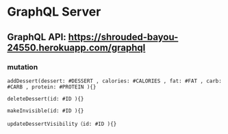 # GraphQL Server

## GraphQL API: https://shrouded-bayou-24550.herokuapp.com/graphql

### mutation
```
addDessert(dessert: #DESSERT , calories: #CALORIES , fat: #FAT , carb: #CARB , protein: #PROTEIN ){}

deleteDessert(id: #ID ){}

makeInvisible(id: #ID ){}

updateDessertVisibility（id: #ID ){}

```
